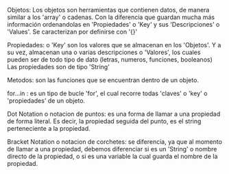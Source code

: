 Objetos: Los objetos son herramientas que contienen datos, de manera similar a los 'array' o cadenas. Con la diferencia que guardan mucha más información ordenandolas en 'Propiedades' o 'Key' y sus 'Descripciones' o 'Values'.
Se caracterizan por definirse con '{}'

Propiedades: o 'Key' son los valores que se almacenan en los 'Objetos'. Y a su vez, almacenan una o varias descripciones o 'Valores', los cuales pueden ser de todo tipo de dato (letras, numeros, funciones, booleanos)
Las propiedades son de tipo 'String'

Metodos: son las funciones que se encuentran dentro de un objeto.

for...in : es un tipo de bucle 'for', el cual recorre todas 'claves' o 'key' o 'propiedades' de un objeto.

Dot Notation o notacion de puntos: es una forma de llamar a una propiedad de forma literal. Es decir, la propiedad seguida del punto, es el string perteneciente a la propiedad.

Bracket Notation o notacion de corchetes: se diferencia, ya que al momento de llamar a una propiedad, debemos diferenciar si es un 'String' o nombre directo de la propiedad, o si es una variable la cual guarda el nombre de la propiedad.